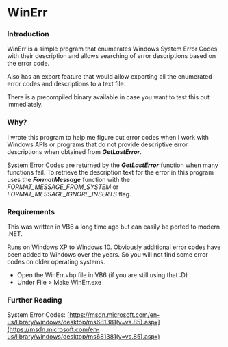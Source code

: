 # WinErr

### Introduction
WinErr is a simple program that enumerates Windows System Error Codes with their description and allows searching of error descriptions based on the error code.

Also has an export feature that would allow exporting all the enumerated error codes and descriptions to a text file.

There is a precompiled binary available in case you want to test this out immediately.

### Why?
I wrote this program to help me figure out error codes when I work with Windows APIs or programs that do not provide descriptive error descriptions when obtained from ***GetLastError***.

System Error Codes are returned by the ***GetLastError*** function when many functions fail. To retrieve the description text for the error in this program uses the ***FormatMessage*** function with the *FORMAT_MESSAGE_FROM_SYSTEM* or *FORMAT_MESSAGE_IGNORE_INSERTS* flag.

### Requirements
This was written in VB6 a long time ago but can easily be ported to modern .NET.

Runs on Windows XP to Windows 10. Obviously additional error codes have been added to Windows over the years. So you will not find some error codes on older operating systems.

- Open the WinErr.vbp file in VB6 (if you are still using that :D)
- Under File > Make WinErr.exe

### Further Reading
System Error Codes: 
[https://msdn.microsoft.com/en-us/library/windows/desktop/ms681381(v=vs.85).aspx](https://msdn.microsoft.com/en-us/library/windows/desktop/ms681381(v=vs.85).aspx)